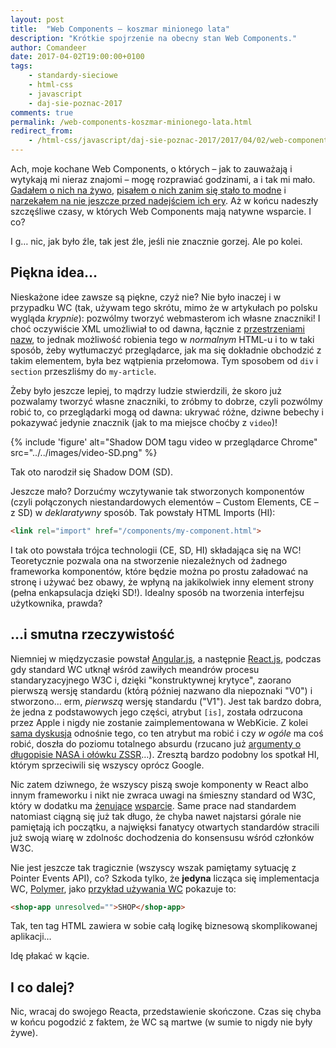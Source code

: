 ```yaml
---
layout: post
title:  "Web Components – koszmar minionego lata"
description: "Krótkie spojrzenie na obecny stan Web Components."
author: Comandeer
date: 2017-04-02T19:00:00+0100
tags:
    - standardy-sieciowe
    - html-css
    - javascript
    - daj-sie-poznac-2017
comments: true
permalink: /web-components-koszmar-minionego-lata.html
redirect_from:
    - /html-css/javascript/daj-sie-poznac-2017/2017/04/02/web-components-koszmar-minionego-lata.html
---
```


Ach, moje kochane Web Components, o których – jak to zauważają i wytykają mi nieraz znajomi – mogę rozprawiać godzinami, a i tak mi mało. [Gadałem o nich na żywo](http://comandeer.github.io/web-components-slides/), [pisałem o nich zanim się stało to modne](http://webroad.pl/javascript/3505-web-components) i [narzekałem na nie jeszcze przed nadejściem ich ery](http://tutorials.comandeer.pl/polymer.html). Aż w końcu nadeszły szczęśliwe czasy, w których Web Components mają natywne wsparcie. I co?

I g… nic, jak było źle, tak jest źle, jeśli nie znacznie gorzej. Ale po kolei.<!--more-->

## Piękna idea…

Nieskażone idee zawsze są piękne, czyż nie? Nie było inaczej i w przypadku WC (tak, używam tego skrótu, mimo że w artykułach po polsku wygląda _krypnie_): pozwólmy tworzyć webmasterom ich własne znaczniki! I choć oczywiście XML umożliwiał to od dawna, łącznie z [przestrzeniami nazw](https://developer.mozilla.org/en/docs/Namespaces), to jednak możliwość robienia tego w _normalnym_ HTML-u i to w taki sposób, żeby wytłumaczyć przeglądarce, jak ma się dokładnie obchodzić z takim elementem, była bez wątpienia przełomowa. Tym sposobem od `div` i `section` przeszliśmy do `my-article`.

Żeby było jeszcze lepiej, to mądrzy ludzie stwierdzili, że skoro już pozwalamy tworzyć własne znaczniki, to zróbmy to dobrze, czyli pozwólmy robić to, co przeglądarki mogą od dawna: ukrywać różne, dziwne bebechy i pokazywać jedynie znacznik (jak to ma miejsce choćby z `video`)!

{% include 'figure' alt="Shadow DOM tagu video w przeglądarce Chrome" src="../../images/video-SD.png" %}

Tak oto narodził się Shadow DOM (SD).

Jeszcze mało? Dorzućmy wczytywanie tak stworzonych komponentów (czyli połączonych niestandardowych elementów – Custom Elements, CE – z SD) w _deklaratywny_ sposób. Tak powstały HTML Imports (HI):

```html
<link rel="import" href="/components/my-component.html">
```

I tak oto powstała trójca technologii (CE, SD, HI) składająca się na WC! Teoretycznie pozwala ona na stworzenie niezależnych od żadnego frameworka komponentów, które będzie można po prostu załadować na stronę i używać bez obawy, że wpłyną na jakikolwiek inny element strony (pełna enkapsulacja dzięki SD!). Idealny sposób na tworzenia interfejsu użytkownika, prawda?

## …i smutna rzeczywistość

Niemniej w międzyczasie powstał [Angular.js](http://www.webkrytyk.pl/2014/12/12/moja-prawda-o-angular-js/), a następnie [React.js](https://facebook.github.io/react/), podczas gdy standard WC utknął wśród zawiłych meandrów procesu standaryzacyjnego W3C i, dzięki "konstruktywnej krytyce", zaorano pierwszą wersję standardu (którą później nazwano dla niepoznaki "V0") i stworzono… erm, _pierwszą_ wersję standardu ("V1"). Jest tak bardzo dobra, że jedna z podstawowych jego części, atrybut `[is]`, została odrzucona przez Apple i nigdy nie zostanie zaimplementowana w WebKicie. Z kolei  [sama dyskusja](https://github.com/w3c/webcomponents/issues/509) odnośnie tego, co ten atrybut ma robić i czy _w ogóle_ ma coś robić, doszła do poziomu totalnego absurdu (rzucano już [argumenty o długopisie NASA i ołówku ZSSR](https://github.com/w3c/webcomponents/issues/509#issuecomment-265542471)…). Zresztą bardzo podobny los spotkał HI, którym sprzeciwili się wszyscy oprócz Google.

Nic zatem dziwnego, że wszyscy piszą swoje komponenty w React albo innym frameworku i nikt nie zwraca uwagi na śmieszny standard od W3C, który w dodatku ma [żenujące](http://caniuse.com/#feat=custom-elementsv1) [wsparcie](http://caniuse.com/#feat=shadowdomv1). Same prace nad standardem natomiast ciągną się już tak długo, że chyba nawet najstarsi górale nie pamiętają ich początku, a najwięksi fanatycy otwartych standardów stracili już swoją wiarę w zdolnośc dochodzenia do konsensusu wśród członków W3C.

Nie jest jeszcze tak tragicznie (wszyscy wszak pamiętamy sytuację z Pointer Events API), co? Szkoda tylko, że **jedyna** licząca się implementacja WC, [Polymer](https://www.polymer-project.org/), jako [przykład używania WC](https://shop.polymer-project.org/) pokazuje to:

```html
<shop-app unresolved="">SHOP</shop-app>
```

Tak, ten tag HTML zawiera w sobie całą logikę biznesową skomplikowanej aplikacji…

Idę płakać w kącie.

## I co dalej?

Nic, wracaj do swojego Reacta, przedstawienie skończone. Czas się chyba w końcu pogodzić z faktem, że WC są martwe (w sumie to nigdy nie były żywe).
